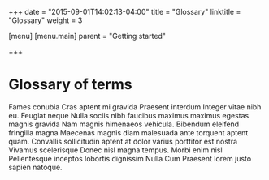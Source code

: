 +++
date = "2015-09-01T14:02:13-04:00"
title = "Glossary"
linktitle = "Glossary"
weight = 3

[menu]
  [menu.main]
    parent = "Getting started"

+++

# Glossary of terms

Fames conubia Cras aptent mi gravida Praesent interdum Integer vitae nibh eu. Feugiat neque Nulla sociis nibh faucibus maximus maximus egestas magnis gravida Nam magnis himenaeos vehicula. Bibendum eleifend fringilla magna Maecenas magnis diam malesuada ante torquent aptent quam. Convallis sollicitudin aptent at dolor varius porttitor est nostra Vivamus scelerisque Donec nisl magna tempus. Morbi enim nisl Pellentesque inceptos lobortis dignissim Nulla Cum Praesent lorem justo sapien natoque.
